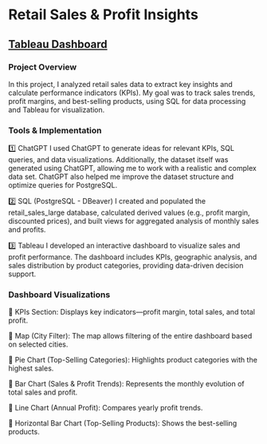 # Retail Sales & Profit Insights

## [Tableau Dashboard](https://public.tableau.com/views/RetailSalesandProfitInsights/RetailSalesProfitInsights?:language=en-US&:sid=&:redirect=auth&:display_count=n&:origin=viz_share_link)

### Project Overview

In this project, I analyzed retail sales data to extract key insights and calculate performance indicators (KPIs). My goal was to track sales trends, profit margins, and best-selling products, using SQL for data processing and Tableau for visualization.

### Tools & Implementation

1️⃣ ChatGPT
I used ChatGPT to generate ideas for relevant KPIs, SQL queries, and data visualizations. Additionally, the dataset itself was generated using ChatGPT, allowing me to work with a realistic and complex data set. ChatGPT also helped me improve the dataset structure and optimize queries for PostgreSQL.

2️⃣ SQL (PostgreSQL - DBeaver)
I created and populated the retail_sales_large database, calculated derived values (e.g., profit margin, discounted prices), and built views for aggregated analysis of monthly sales and profits.

3️⃣ Tableau
I developed an interactive dashboard to visualize sales and profit performance. The dashboard includes KPIs, geographic analysis, and sales distribution by product categories, providing data-driven decision support.

### Dashboard Visualizations

📌 KPIs Section: Displays key indicators—profit margin, total sales, and total profit.

📌 Map (City Filter): The map allows filtering of the entire dashboard based on selected cities.

📌 Pie Chart (Top-Selling Categories): Highlights product categories with the highest sales.

📌 Bar Chart (Sales & Profit Trends): Represents the monthly evolution of total sales and profit.

📌 Line Chart (Annual Profit): Compares yearly profit trends.

📌 Horizontal Bar Chart (Top-Selling Products): Shows the best-selling products.
